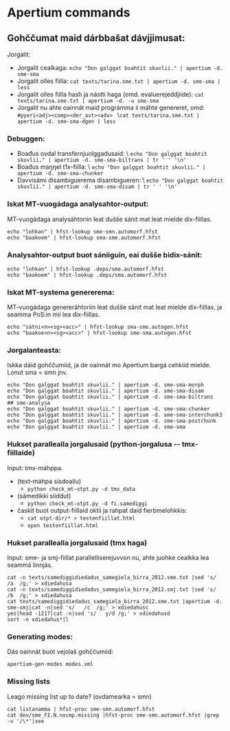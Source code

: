 # Apertium commands

## Gohččumat maid dárbbašat dávjjimusat:

Jorgalit:

- Jorgalit cealkaga: `echo "Don galggat boahtit skuvlii." | apertium -d. sme-sma`
- Jorgalit olles fiilla: `cat texts/tarina.sme.txt | apertium -d. sme-sma | less`
- Jorgalit olles fiilla hash ja nástti haga (omd. evaluerejeddjiide): `cat texts/tarina.sme.txt | apertium -d. -u sme-sma`
- Jorgalit nu ahte oainnát maid prográmma ii máhte genereret, omd: `#pyeri<adj><comp><der_avt><adv> `
  \\`cat texts/tarina.sme.txt | apertium -d. sme-sma-dgen | less`

### Debuggen:

- Boađus ovdal transfernjuolggadusaid: \\
  `echo "Don galggat boahtit skuvlii." | apertium -d. sme-sma-biltrans | tr ' ' '\n'`
- Boađus maŋŋel t1x-fiilla: \\
  `echo "Don galggat boahtit skuvlii." | apertium -d. sme-sma-chunker`
- Davvisámi disambiguerema disambigueren: \\
  `echo "Don galggat boahtit skuvlii." | apertium -d. sme-sma-disam | tr ' ' '\n'`

### Iskat MT-vuogádaga analysahtor-output:

MT-vuogádaga analysáhtoriin leat dušše sánit mat leat mielde dix-fiillas.

```
echo "lohkan" | hfst-lookup sme-smn.automorf.hfst
echo "baakoem" | hfst-lookup sma-sme.automorf.hfst
```

### Analysahtor-output buot sániiguin, eai dušše bidix-sánit:

```
echo "lohkan" | hfst-lookup .deps/sme.automorf.hfst
echo "baakoem" | hfst-lookup .deps/sma.automorf.hfst
```

### Iskat MT-systema genererema:

MT-vuogádaga genereráhtoriin leat dušše sánit mat leat mielde dix-fiillas, ja seamma PoS:in mii lea dix-fiillas.

```
echo "sátni<n><sg><acc>" | hfst-lookup sma-sme.autogen.hfst
echo "baakoe<n><sg><acc>" | hfst-lookup sme-sma.autogen.hfst
```

### Jorgalanteasta:

Iskka dáid gohččumiid, ja de oainnát mo Apertium bargá cehkiid mielde. Lonut sma = smn jnv.

```
echo "Don galggat boahtit skuvlii." | apertium -d. sme-sma-morph
echo "Don galggat boahtit skuvlii." | apertium -d. sme-sma-disam
echo "Don galggat boahtit skuvlii." | apertium -d. sme-sma-biltrans   ## sme-analysa
echo "Don galggat boahtit skuvlii." | apertium -d. sme-sma-chunker
echo "Don galggat boahtit skuvlii." | apertium -d. sme-sma-interchunk3
echo "Don galggat boahtit skuvlii." | apertium -d. sme-sma-postchunk
echo "Don galggat boahtit skuvlii." | apertium -d. sme-sma
```

### Hukset parallealla jorgalusaid (python-jorgalusa -- tmx-fiillaide)

Input: tmx-máhppa.

- (text-máhpa sisdoallu)
  - `python check_mt-otpt.py -d tmx_data`
- (sámedikki siiddut)
  - `python check_mt-otpt.py -d fi.samediggi`
- časkit buot output-fiillaid oktii ja rahpat daid fierbmelohkkis:
  - `cat otpt-dir/* > testenfiillat.html`
  - `open testenfiillat.html`

### Hukset parallealla jorgalusaid (tmx haga)

Input: sme- ja smj-fiillat parallelliserejuvvon nu, ahte juohke cealkka lea seammá linnjás.

```
cat -n texts/samediggidiedadus_samegiela_birra_2012.sme.txt |sed 's/	/a	/g;' > xdiedahusa
cat -n texts/samediggidiedadus_samegiela_birra_2012.smj.txt |sed 's/	/b	/g;' > xdiedahusa
cat texts/samediggidiedadus_samegiela_birra_2012.sme.txt |apertium -d. sme-smj|cat -n|sed 's/	/c	/g;' > xdiedahusc
yes|head -1217|cat -n|sed 's/	y/d	/g;' > xdiedahusd
sort -n xdiedahus*|l
```

### Generating modes:

Dás oainnát buot vejolaš gohččumiid:

```
apertium-gen-modes modes.xml
```

### Missing lists

Leago missing list up to date? (ovdamearka = smn)

```
cat listanamma | hfst-proc sme-smn.automorf.hfst
cat dev/sme_FI.N.nocmp.missing |hfst-proc sme-smn.automorf.hfst |grep -v '/\*'|see
```
